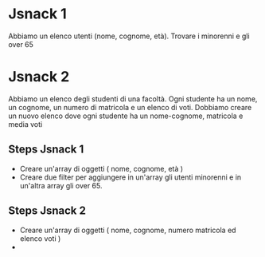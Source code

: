 # Jsnack 1

Abbiamo un elenco utenti (nome, cognome, età). Trovare i minorenni e gli over 65

# Jsnack 2

Abbiamo un elenco degli studenti di una facoltà. Ogni studente ha un nome, un cognome, un numero di matricola e un elenco di voti. Dobbiamo creare un nuovo elenco dove ogni studente ha un nome-cognome, matricola e media voti

## Steps Jsnack 1

-   Creare un'array di oggetti ( nome, cognome, età )
-   Creare due filter per aggiungere in un'array gli utenti minorenni e in un'altra array gli over 65.

## Steps Jsnack 2

-   Creare un'array di oggetti ( nome, cognome, numero matricola ed elenco voti )
-
